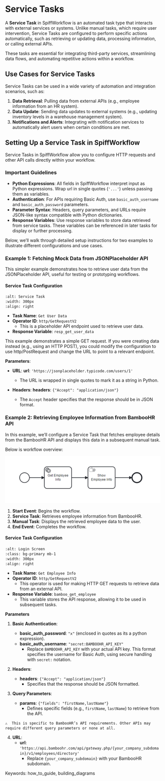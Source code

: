 # Service Tasks

A **Service Task** in SpiffWorkflow is an automated task type that interacts with external services or systems. Unlike manual tasks, which require user intervention, Service Tasks are configured to perform specific actions automatically, such as retrieving or updating data, processing information, or calling external APIs. 

These tasks are essential for integrating third-party services, streamlining data flows, and automating repetitive actions within a workflow.

## Use Cases for Service Tasks

Service Tasks can be used in a wide variety of automation and integration scenarios, such as:

1. **Data Retrieval**: Pulling data from external APIs (e.g., employee information from an HR system).
2. **Data Update**: Sending data updates to external systems (e.g., updating inventory levels in a warehouse management system).
3. **Notifications and Alerts**: Integrating with notification services to automatically alert users when certain conditions are met.

## Setting Up a Service Task in SpiffWorkflow

Service Tasks in SpiffWorkflow allow you to configure HTTP requests and other API calls directly within your workflow. 

### Important Guidelines

- **Python Expressions**: All fields in SpiffWorkflow interpret input as Python expressions. Wrap url in single quotes (`'...'`) unless passing them as variables.
- **Authentication**: For APIs requiring Basic Auth, use `basic_auth_username` and `basic_auth_password` parameters.
- **Parameter Syntax**: Headers, query parameters, and URLs require JSON-like syntax compatible with Python dictionaries.
- **Response Variables**: Use response variables to store data retrieved from service tasks. These variables can be referenced in later tasks for display or further processing.

Below, we’ll walk through detailed setup instructions for two examples to illustrate different configurations and use cases.

### Example 1: Fetching Mock Data from JSONPlaceholder API

This simpler example demonstrates how to retrieve user data from the JSONPlaceholder API, useful for testing or prototyping workflows.

#### Service Task Configuration
  ```{image} ./images/service_task_doc3.png
:alt: Service Task
:width: 300px
:align: right
```
- **Task Name**: `Get User Data`
- **Operator ID**: `http/GetRequestV2`
  - This is a placeholder API endpoint used to retrieve user data.
- **Response Variable**: `resp_get_user_data`

This example demonstrates a simple GET request. If you were creating data instead (e.g., using an HTTP POST), you could modify the configuration to use http/PostRequest and change the URL to point to a relevant endpoint.

**Parameters**:

- **URL**:
**url**: `'https://jsonplaceholder.typicode.com/users/1'`
    - The URL is wrapped in single quotes to mark it as a string in Python.

- **Headers**:
**headers**: `{"Accept": "application/json"}`
    - The `Accept` header specifies that the response should be in JSON format.

### Example 2: Retrieving Employee Information from BambooHR API
In this example, we’ll configure a Service Task that fetches employee details from the BambooHR API and displays this data in a subsequent manual task. 

Below is workflow overview:

![Service Task](images/service_task_doc1.png)

1. **Start Event**: Begins the workflow.
2. **Service Task**: Retrieves employee information from BambooHR.
3. **Manual Task**: Displays the retrieved employee data to the user.
4. **End Event**: Completes the workflow.

#### **Service Task Configuration**
  ```{image} ./images/service_task_doc2.png
:alt: Login Screen
:class: bg-primary mb-1
:width: 300px
:align: right
```
- **Task Name**: `Get Employee Info` 
- **Operator ID**: `http/GetRequestV2`
  - This operator is used for making HTTP GET requests to retrieve data from an external API.
- **Response Variable**: `bamboo_get_employee`
  - This variable stores the API response, allowing it to be used in subsequent tasks.


**Parameters**
1. **Basic Authentication**: 
   - **basic_auth_password**: `"x"` (enclosed in quotes as its a python expression).
   - **basic_auth_username**: `"secret:BAMBOOHR_API_KEY"`
     - Replace `BAMBOOHR_API_KEY` with your actual API key. This format specifies the username for Basic Auth, using secure handling with `secret:` notation.

2. **Headers**:
   - **headers**: `{"Accept": "application/json"}`
     - Specifies that the response should be JSON formatted.

3. **Query Parameters**:
   - **params**: `{"fields": "firstName,lastName"}`
     - Defines specific fields (e.g., `firstName`, `lastName`) to retrieve from the API.

```{admonition} Note
⚠  This is specific to BambooHR’s API requirements. Other APIs may require different query parameters or none at all.
```
4. **URL**:
   - **url**: `'https://api.bamboohr.com/api/gateway.php/{your_company_subdomain}/v1/employees/directory'`
     - Replace `{your_company_subdomain}` with your BambooHR subdomain.

Keywords: how_to_guide, building_diagrams
